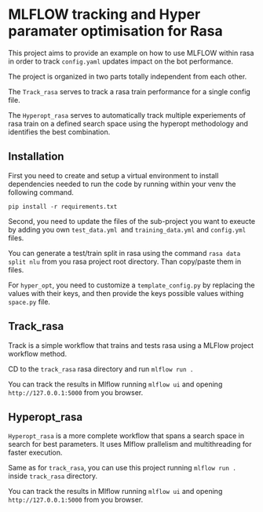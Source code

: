# MLFLOW tracking and Hyper paramater optimisation for Rasa

This project aims to provide an example on how to use MLFLOW within rasa in order to track `config.yaml` updates impact on the bot performance.

The project is organized in two parts totally independent from each other.

The `Track_rasa` serves to track a rasa train performance for a single config file.

The `Hyperopt_rasa` serves to automatically track multiple experiements of rasa train on a defined search space using the hyperopt methodology and identifies the best combination.

## Installation

First you need to create and setup a virtual environment to install dependencies needed to run the code by running within your venv the following command.

`pip install -r requirements.txt`

Second, you need to update the files of the sub-project you want to exeucte by adding you own `test_data.yml `and `training_data.yml` and `config.yml` files.

You can generate a test/train split in rasa using the command `rasa data split nlu` from you rasa project root directory. Than copy/paste them in files.

For `hyper_opt`, you need to customize a  `template_config.py` by replacing the values with their keys, and then provide the keys possible values withing `space.py` file.

## Track_rasa

Track is a simple workflow that trains and tests rasa using a MLFlow project workflow method.

CD to the `track_rasa` rasa directory and run `mlflow run .`

You can track the results in Mlflow running `mlflow ui` and opening `http://127.0.0.1:5000` from you browser.

## Hyperopt_rasa

`Hyperopt_rasa` is a more complete workflow that spans a search space in search for best parameters. It uses Mlflow prallelism and multithreading for faster execution.

Same as for `track_rasa`, you can use this project running `mlflow run .` inside  `track_rasa` directory.

You can track the results in Mlflow running `mlflow ui` and opening `http://127.0.0.1:5000` from you browser.
